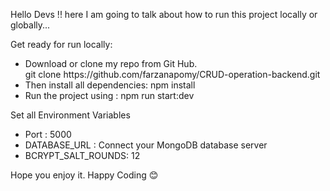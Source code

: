 Hello Devs !!
here I am going to talk about how to run this project locally or globally...

<div class='cool-container'>
    <p class='cool-description'>Get ready for run locally: </p>
    <ul class='cool-list'>
        <li class='cool-item'>Download or clone my repo from Git Hub.<br/>
        git clone https://github.com/farzanapomy/CRUD-operation-backend.git
        </li>
        <li class='cool-item'>Then install all dependencies: npm install
        </li>
        <li class='cool-item'>Run the project using :   npm run start:dev </li>
    </ul>
  <p>Set all Environment Variables</p>
  <ul>
    <li>Port : 5000</li>
    <li>DATABASE_URL : Connect your MongoDB database server</li>
    <li>BCRYPT_SALT_ROUNDS: 12</li>
  </ul>


<p>Hope you enjoy it.  Happy Coding 😊</p>
</div>



